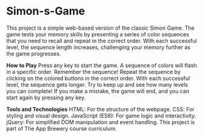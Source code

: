 # Simon-s-Game
This project is a simple web-based version of the classic Simon Game. The game tests your memory skills by presenting a series of color sequences that you need to recall and repeat in the correct order. With each successful level, the sequence length increases, challenging your memory further as the game progresses.

**How to Play**
Press any key to start the game.
A sequence of colors will flash in a specific order. Remember the sequence!
Repeat the sequence by clicking on the colored buttons in the correct order.
With each successful level, the sequence gets longer. Try to keep up and see how many levels you can complete!
If you make a mistake, the game will end, and you can start again by pressing any key.

**Tools and Technologies**
HTML: For the structure of the webpage.
CSS: For styling and visual design.
JavaScript (ES6): For game logic and interactivity.
jQuery: For simplified DOM manipulation and event handling.
This project is part of The App Brewery course curriculum.
